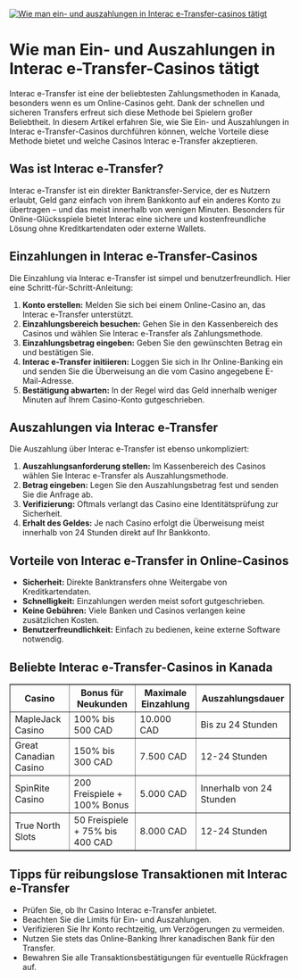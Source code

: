 [![Wie man ein- und auszahlungen in Interac e-Transfer-casinos tätigt](https://123-caf.pages.dev/gitsignup.png)](https://vrmoo.ru/Bt82HjjY)

<h1>Wie man Ein- und Auszahlungen in Interac e-Transfer-Casinos tätigt</h1>  <p>Interac e-Transfer ist eine der beliebtesten Zahlungsmethoden in Kanada, besonders wenn es um Online-Casinos geht. Dank der schnellen und sicheren Transfers erfreut sich diese Methode bei Spielern großer Beliebtheit. In diesem Artikel erfahren Sie, wie Sie Ein- und Auszahlungen in Interac e-Transfer-Casinos durchführen können, welche Vorteile diese Methode bietet und welche Casinos Interac e-Transfer akzeptieren.</p>  <h2>Was ist Interac e-Transfer?</h2>  <p>Interac e-Transfer ist ein direkter Banktransfer-Service, der es Nutzern erlaubt, Geld ganz einfach von ihrem Bankkonto auf ein anderes Konto zu übertragen – und das meist innerhalb von wenigen Minuten. Besonders für Online-Glücksspiele bietet Interac eine sichere und kostenfreundliche Lösung ohne Kreditkartendaten oder externe Wallets.</p>  <h2>Einzahlungen in Interac e-Transfer-Casinos</h2>  <p>Die Einzahlung via Interac e-Transfer ist simpel und benutzerfreundlich. Hier eine Schritt-für-Schritt-Anleitung:</p>  <ol>   <li><strong>Konto erstellen:</strong> Melden Sie sich bei einem Online-Casino an, das Interac e-Transfer unterstützt.</li>   <li><strong>Einzahlungsbereich besuchen:</strong> Gehen Sie in den Kassenbereich des Casinos und wählen Sie Interac e-Transfer als Zahlungsmethode.</li>   <li><strong>Einzahlungsbetrag eingeben:</strong> Geben Sie den gewünschten Betrag ein und bestätigen Sie.</li>   <li><strong>Interac e-Transfer initiieren:</strong> Loggen Sie sich in Ihr Online-Banking ein und senden Sie die Überweisung an die vom Casino angegebene E-Mail-Adresse.</li>   <li><strong>Bestätigung abwarten:</strong> In der Regel wird das Geld innerhalb weniger Minuten auf Ihrem Casino-Konto gutgeschrieben.</li> </ol>  <h2>Auszahlungen via Interac e-Transfer</h2>  <p>Die Auszahlung über Interac e-Transfer ist ebenso unkompliziert:</p>  <ol>   <li><strong>Auszahlungsanforderung stellen:</strong> Im Kassenbereich des Casinos wählen Sie Interac e-Transfer als Auszahlungsmethode.</li>   <li><strong>Betrag eingeben:</strong> Legen Sie den Auszahlungsbetrag fest und senden Sie die Anfrage ab.</li>   <li><strong>Verifizierung:</strong> Oftmals verlangt das Casino eine Identitätsprüfung zur Sicherheit.</li>   <li><strong>Erhalt des Geldes:</strong> Je nach Casino erfolgt die Überweisung meist innerhalb von 24 Stunden direkt auf Ihr Bankkonto.</li> </ol>  <h2>Vorteile von Interac e-Transfer in Online-Casinos</h2>  <ul>   <li><strong>Sicherheit:</strong> Direkte Banktransfers ohne Weitergabe von Kreditkartendaten.</li>   <li><strong>Schnelligkeit:</strong> Einzahlungen werden meist sofort gutgeschrieben.</li>   <li><strong>Keine Gebühren:</strong> Viele Banken und Casinos verlangen keine zusätzlichen Kosten.</li>   <li><strong>Benutzerfreundlichkeit:</strong> Einfach zu bedienen, keine externe Software notwendig.</li> </ul>  <h2>Beliebte Interac e-Transfer-Casinos in Kanada</h2>  <table border="1" cellpadding="6" cellspacing="0">   <thead>     <tr>       <th>Casino</th>       <th>Bonus für Neukunden</th>       <th>Maximale Einzahlung</th>       <th>Auszahlungsdauer</th>     </tr>   </thead>   <tbody>     <tr>       <td>MapleJack Casino</td>       <td>100% bis 500 CAD</td>       <td>10.000 CAD</td>       <td>Bis zu 24 Stunden</td>     </tr>     <tr>       <td>Great Canadian Casino</td>       <td>150% bis 300 CAD</td>       <td>7.500 CAD</td>       <td>12-24 Stunden</td>     </tr>     <tr>       <td>SpinRite Casino</td>       <td>200 Freispiele + 100% Bonus</td>       <td>5.000 CAD</td>       <td>Innerhalb von 24 Stunden</td>     </tr>     <tr>       <td>True North Slots</td>       <td>50 Freispiele + 75% bis 400 CAD</td>       <td>8.000 CAD</td>       <td>12-24 Stunden</td>     </tr>   </tbody> </table>  <h2>Tipps für reibungslose Transaktionen mit Interac e-Transfer</h2>  <ul>   <li>Prüfen Sie, ob Ihr Casino Interac e-Transfer anbietet.</li>   <li>Beachten Sie die Limits für Ein- und Auszahlungen.</li>   <li>Verifizieren Sie Ihr Konto rechtzeitig, um Verzögerungen zu vermeiden.</li>   <li>Nutzen Sie stets das Online-Banking Ihrer kanadischen Bank für den Transfer.</li>   <li>Bewahren Sie alle Transaktionsbestätigungen für eventuelle Rückfragen auf.</li> </ul>